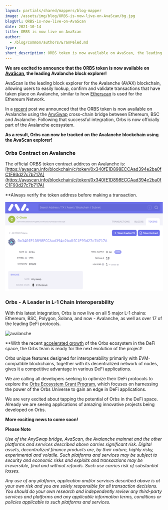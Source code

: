 ```yaml
---
layout: partials/shared/mappers/blog-mapper
image: /assets/img/blog/ORBS-is-now-live-on-AvaScan/bg.jpg
blogUrl: ORBS-is-now-live-on-AvaScan
date: 2021-10-14
title: ORBS is now live on AvaScan
author:
  - /blog/common/authors/EranPeled.md
type:
short_description: ORBS token is now available on AvaScan, the leading Avalanche block explorer!
---
```


**We are excited to announce that the ORBS token is now available on [AvaScan](https://avascan.info/), the leading Avalanche block explorer!**

AvaScan is the leading block explorer for the Avalanche (AVAX) blockchain, allowing users to easily lookup, confirm and validate transactions that have taken place on Avalanche, similar to how [Etherscan](https://etherscan.io/) is used for the Ethereum Network.

In a [recent](https://www.orbs.com/AnySwap-Avalanche/) post we announced that the ORBS token is now available on Avalanche using the [AnySwap](https://anyswap.exchange/#/bridge) cross-chain bridge between Ethereum, BSC and Avalanche. Following that successful integration, Orbs is now officially part of the Avalanche ecosystem. 

**As a result, Orbs can now be tracked on the Avalanche blockchain using the AvaScan explorer!**


### Orbs Contract on Avalanche

The official ORBS token contract address on Avalanche is:
[https://avascan.info/blockchain/c/token/0x340fE1D898ECCAad394e2ba0fC1F93d27c7b717A](https://avascan.info/blockchain/c/token/0x340fE1D898ECCAad394e2ba0fC1F93d27c7b717A)

**Always verify the token address before making a transaction.


![AvaScan](/assets/img/blog/ORBS-is-now-live-on-AvaScan/image1.png)


### Orbs - A Leader in L-1 Chain Interoperability

With this latest integration, Orbs is now live on all 5 major L-1 chains: Ethereum, BSC, Polygon, Solana, and now - Avalanche, as well as over 17 of the leading DeFi protocols.

![avalanche](/assets/img/blog/ORBS-is-now-live-on-AvaScan/image1.jpg)

**With the recent [accelerated growth](https://www.orbs.com/orbs-ecosystem-expansion-whats-next/) of the Orbs ecosystem in the DeFi space, the Orbs team is ready for the next evolution of the project! 

Orbs unique features designed for interoperability primarily with EVM-compatible blockchains, together with its decentralized network of nodes, gives it a competitive advantage in various DeFi applications.

We are calling all developers seeking to optimize their DeFi protocols to explore the [Orbs Ecosystem Grant Program](https://www.orbs.com/The-Orbs-Ecosystem-Grant-Program-Second-Call-for-Grants/), which focuses on harnessing the power of the Orbs Universe to gain an edge in DeFi applications.

We are very excited about  tapping the potential of Orbs in the DeFi space. Already we are seeing applications of amazing innovative projects being developed on Orbs. 

**More exciting news to come soon!**


<div class='line-separator'> </div>

**Please Note**

_Use of the AnySwap bridge, AvaScan, the Avalanche mainnet and the other platforms and services described above carries significant risk. Digital assets, decentralized finance products are, by their nature, highly risky, experimental and volatile. Such platforms and services may be subject to security and economic risks and exploits and transactions may be irreversible, final and without refunds. Such use carries risk of substantial losses._

_Any use of any platform, application and/or services described above is at your own risk and you are solely responsible for all transaction decisions. You should do your own research and independently review any third-party services and platforms and any applicable information terms, conditions or policies applicable to such platforms and services._
